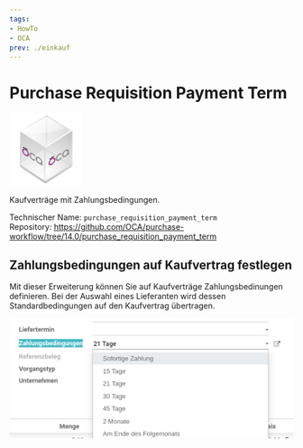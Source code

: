 ```yaml
---
tags:
- HowTo
- OCA
prev: ./einkauf
---
```

# Purchase Requisition Payment Term
![icon_oca_app](assets/icon_oca_app.png)

Kaufverträge mit Zahlungsbedingungen.

Technischer Name: `purchase_requisition_payment_term`\
Repository: <https://github.com/OCA/purchase-workflow/tree/14.0/purchase_requisition_payment_term>

## Zahlungsbedingungen auf Kaufvertrag festlegen

Mit dieser Erweiterung können Sie auf Kaufverträge Zahlungsbedinungen definieren. Bei der Auswahl eines Lieferanten wird dessen Standardbedingungen auf den Kaufvertrag übertragen. 

![](assets/Purchase%20Requisition%20Payment%20Term.png)
